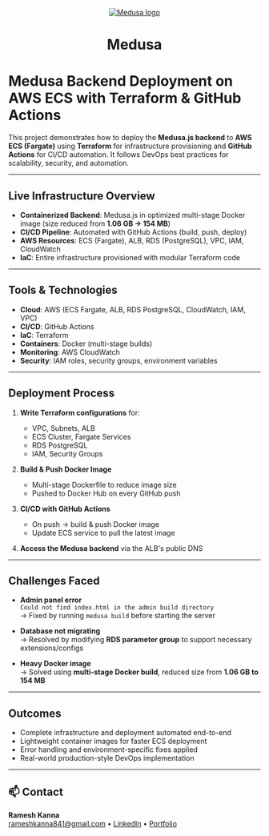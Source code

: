 <p align="center">
  <a href="https://www.medusajs.com">
  <picture>
    <source media="(prefers-color-scheme: dark)" srcset="https://user-images.githubusercontent.com/59018053/229103275-b5e482bb-4601-46e6-8142-244f531cebdb.svg">
    <source media="(prefers-color-scheme: light)" srcset="https://user-images.githubusercontent.com/59018053/229103726-e5b529a3-9b3f-4970-8a1f-c6af37f087bf.svg">
    <img alt="Medusa logo" src="https://user-images.githubusercontent.com/59018053/229103726-e5b529a3-9b3f-4970-8a1f-c6af37f087bf.svg">
    </picture>
  </a>
</p>
<h1 align="center">
  Medusa
</h1>

# Medusa Backend Deployment on AWS ECS with Terraform & GitHub Actions

This project demonstrates how to deploy the **Medusa.js backend** to **AWS ECS (Fargate)** using **Terraform** for infrastructure provisioning and **GitHub Actions** for CI/CD automation. It follows DevOps best practices for scalability, security, and automation.

---

## Live Infrastructure Overview

- **Containerized Backend**: Medusa.js in optimized multi-stage Docker image (size reduced from **1.06 GB → 154 MB**)
- **CI/CD Pipeline**: Automated with GitHub Actions (build, push, deploy)
- **AWS Resources**: ECS (Fargate), ALB, RDS (PostgreSQL), VPC, IAM, CloudWatch
- **IaC**: Entire infrastructure provisioned with modular Terraform code

---

## Tools & Technologies

- **Cloud**: AWS (ECS Fargate, ALB, RDS PostgreSQL, CloudWatch, IAM, VPC)
- **CI/CD**: GitHub Actions
- **IaC**: Terraform
- **Containers**: Docker (multi-stage builds)
- **Monitoring**: AWS CloudWatch
- **Security**: IAM roles, security groups, environment variables

---

## Deployment Process

1. **Write Terraform configurations** for:
   - VPC, Subnets, ALB
   - ECS Cluster, Fargate Services
   - RDS PostgreSQL
   - IAM, Security Groups

2. **Build & Push Docker Image**
   - Multi-stage Dockerfile to reduce image size
   - Pushed to Docker Hub on every GitHub push

3. **CI/CD with GitHub Actions**
   - On push → build & push Docker image
   - Update ECS service to pull the latest image

4. **Access the Medusa backend** via the ALB's public DNS

---

## Challenges Faced

- **Admin panel error**  
  `Could not find index.html in the admin build directory`  
  → Fixed by running `medusa build` before starting the server

- **Database not migrating**  
  → Resolved by modifying **RDS parameter group** to support necessary extensions/configs

- **Heavy Docker image**  
  → Solved using **multi-stage Docker build**, reduced size from **1.06 GB to 154 MB**

---

## Outcomes

- Complete infrastructure and deployment automated end-to-end
- Lightweight container images for faster ECS deployment
- Error handling and environment-specific fixes applied
- Real-world production-style DevOps implementation

---

## 📫 Contact

**Ramesh Kanna**  
rameshkanna841@gmail.com • [LinkedIn](https://www.linkedin.com/in/ramesh-kanna-g-325042285/) • [Portfolio](https://rameshxt.pages.dev)
